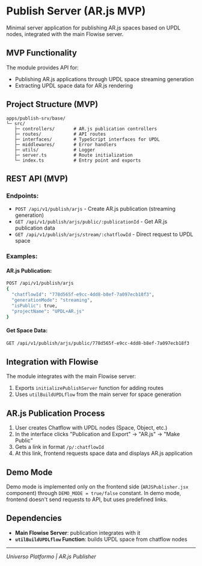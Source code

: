 # Publish Server (AR.js MVP)

Minimal server application for publishing AR.js spaces based on UPDL nodes, integrated with the main Flowise server.

## MVP Functionality

The module provides API for:

-   Publishing AR.js applications through UPDL space streaming generation
-   Extracting UPDL space data for AR.js rendering

## Project Structure (MVP)

```
apps/publish-srv/base/
└─ src/
   ├─ controllers/       # AR.js publication controllers
   ├─ routes/            # API routes
   ├─ interfaces/        # TypeScript interfaces for UPDL
   ├─ middlewares/       # Error handlers
   ├─ utils/             # Logger
   ├─ server.ts          # Route initialization
   └─ index.ts           # Entry point and exports
```

## REST API (MVP)

### Endpoints:

-   `POST /api/v1/publish/arjs` - Create AR.js publication (streaming generation)
-   `GET /api/v1/publish/arjs/public/:publicationId` - Get AR.js publication data
-   `GET /api/v1/publish/arjs/stream/:chatflowId` - Direct request to UPDL space

### Examples:

#### AR.js Publication:

```bash
POST /api/v1/publish/arjs
{
  "chatflowId": "778d565f-e9cc-4dd8-b8ef-7a097ecb18f3",
  "generationMode": "streaming",
  "isPublic": true,
  "projectName": "UPDL+AR.js"
}
```

#### Get Space Data:

```bash
GET /api/v1/publish/arjs/public/778d565f-e9cc-4dd8-b8ef-7a097ecb18f3
```

## Integration with Flowise

The module integrates with the main Flowise server:

1. Exports `initializePublishServer` function for adding routes
2. Uses `utilBuildUPDLflow` from the main server for space generation

## AR.js Publication Process

1. User creates Chatflow with UPDL nodes (Space, Object, etc.)
2. In the interface clicks "Publication and Export" → "AR.js" → "Make Public"
3. Gets a link in format `/p/:chatflowId`
4. At this link, frontend requests space data and displays AR.js application

## Demo Mode

Demo mode is implemented only on the frontend side (`ARJSPublisher.jsx` component) through `DEMO_MODE = true/false` constant. In demo mode, frontend doesn't send requests to API, but uses predefined links.

## Dependencies

-   **Main Flowise Server**: publication integrates with it
-   **`utilBuildUPDLflow` Function**: builds UPDL space from chatflow nodes

---

_Universo Platformo | AR.js Publisher_
